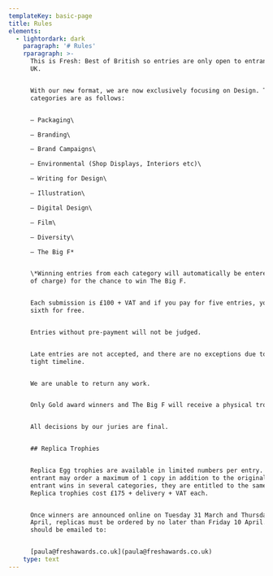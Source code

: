 ```yaml
---
templateKey: basic-page
title: Rules
elements:
  - lightordark: dark
    paragraph: '# Rules'
    rparagraph: >-
      This is Fresh: Best of British so entries are only open to entrants in the
      UK.


      With our new format, we are now exclusively focusing on Design. The
      categories are as follows:


      – Packaging\

      – Branding\

      – Brand Campaigns\

      – Environmental (Shop Displays, Interiors etc)\

      – Writing for Design\

      – Illustration\

      – Digital Design\

      – Film\

      – Diversity\

      – The Big F*


      \*Winning entries from each category will automatically be entered (free
      of charge) for the chance to win The Big F.


      Each submission is £100 + VAT and if you pay for five entries, you get the
      sixth for free.


      Entries without pre-payment will not be judged.


      Late entries are not accepted, and there are no exceptions due to the
      tight timeline.


      We are unable to return any work.


      Only Gold award winners and The Big F will receive a physical trophy.


      All decisions by our juries are final.


      ## Replica Trophies


      Replica Egg trophies are available in limited numbers per entry. An
      entrant may order a maximum of 1 copy in addition to the original. If the
      entrant wins in several categories, they are entitled to the same number.
      Replica trophies cost £175 + delivery + VAT each.


      Once winners are announced online on Tuesday 31 March and Thursday 2
      April, replicas must be ordered by no later than Friday 10 April. Enquires
      should be emailed to:


      [paula@freshawards.co.uk](paula@freshawards.co.uk)
    type: text
---
```


